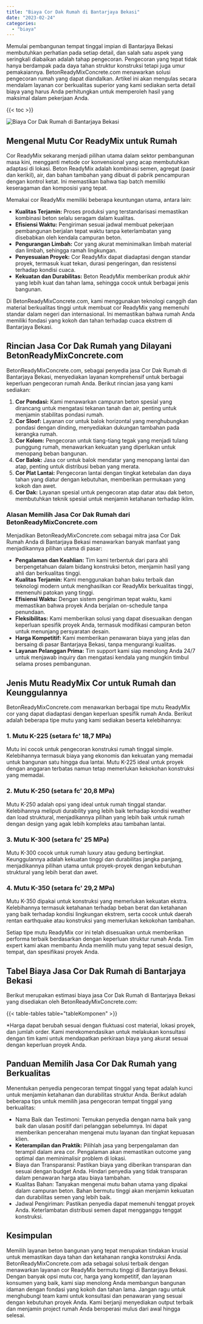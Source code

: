 ```yaml
---
title: "Biaya Cor Dak Rumah di Bantarjaya Bekasi"
date: "2023-02-24"
categories: 
  - "biaya"
---
```


Memulai pembangunan tempat tinggal impian di Bantarjaya Bekasi membutuhkan perhatian pada setiap detail, dan salah satu aspek yang seringkali diabaikan adalah tahap pengecoran. Pengecoran yang tepat tidak hanya berdampak pada daya tahan struktur konstruksi tetapi juga umur pemakaiannya. BetonReadyMixConcrete.com menawarkan solusi pengecoran rumah yang dapat diandalkan. Artikel ini akan mengulas secara mendalam layanan cor berkualitas superior yang kami sediakan serta detail biaya yang harus Anda perhitungkan untuk memperoleh hasil yang maksimal dalam pekerjaan Anda.

{{< toc >}}

![Biaya Cor Dak Rumah di Bantarjaya Bekasi](https://betoncor8.github.io/cor/harga-beton-readymix-concrete%20(43).png)

## Mengenal Mutu Cor ReadyMix untuk Rumah

Cor ReadyMix sekarang menjadi pilihan utama dalam sektor pembangunan masa kini, mengganti metode cor konvensional yang acap membutuhkan adaptasi di lokasi. Beton ReadyMix adalah kombinasi semen, agregat (pasir dan kerikil), air, dan bahan tambahan yang dibuat di pabrik pencampuran dengan kontrol ketat. Ini memastikan bahwa tiap batch memiliki keseragaman dan komposisi yang tepat.

Memakai cor ReadyMix memiliki beberapa keuntungan utama, antara lain:

- **Kualitas Terjamin:** Proses produksi yang terstandarisasi memastikan kombinasi beton selalu seragam dalam kualitas.
- **Efisiensi Waktu:** Pengiriman sesuai jadwal membuat pekerjaan pembangunan berjalan tepat waktu tanpa keterlambatan yang disebabkan oleh kendala campuran beton.
- **Pengurangan Limbah:** Cor yang akurat meminimalkan limbah material dan limbah, sehingga ramah lingkungan.
- **Penyesuaian Proyek:** Cor ReadyMix dapat diadaptasi dengan standar proyek, termasuk kuat tekan, durasi pengeringan, dan resistensi terhadap kondisi cuaca.
- **Kekuatan dan Durabilitas:** Beton ReadyMix memberikan produk akhir yang lebih kuat dan tahan lama, sehingga cocok untuk berbagai jenis bangunan.

Di BetonReadyMixConcrete.com, kami menggunakan teknologi canggih dan material berkualitas tinggi untuk membuat cor ReadyMix yang memenuhi standar dalam negeri dan internasional. Ini memastikan bahwa rumah Anda memiliki fondasi yang kokoh dan tahan terhadap cuaca ekstrem di Bantarjaya Bekasi.

## Rincian Jasa Cor Dak Rumah yang Dilayani BetonReadyMixConcrete.com

BetonReadyMixConcrete.com, sebagai penyedia jasa Cor Dak Rumah di Bantarjaya Bekasi, menyediakan layanan komprehensif untuk berbagai keperluan pengecoran rumah Anda. Berikut rincian jasa yang kami sediakan:

1. **Cor Pondasi:** Kami menawarkan campuran beton spesial yang dirancang untuk mengatasi tekanan tanah dan air, penting untuk menjamin stabilitas pondasi rumah.
2. **Cor Sloof:** Layanan cor untuk balok horizontal yang menghubungkan pondasi dengan dinding, menyediakan dukungan tambahan pada kerangka rumah.
3. **Cor Kolom:** Pengecoran untuk tiang-tiang tegak yang menjadi tulang punggung rumah, menawarkan kekuatan yang diperlukan untuk menopang beban bangunan.
4. **Cor Balok:** Jasa cor untuk balok mendatar yang menopang lantai dan atap, penting untuk distribusi beban yang merata.
5. **Cor Plat Lantai:** Pengecoran lantai dengan tingkat ketebalan dan daya tahan yang diatur dengan kebutuhan, memberikan permukaan yang kokoh dan awet.
6. **Cor Dak:** Layanan spesial untuk pengecoran atap datar atau dak beton, membutuhkan teknik spesial untuk menjamin ketahanan terhadap iklim.

### Alasan Memilih Jasa Cor Dak Rumah dari BetonReadyMixConcrete.com

Menjadikan BetonReadyMixConcrete.com sebagai mitra jasa Cor Dak Rumah Anda di Bantarjaya Bekasi menawarkan banyak manfaat yang menjadikannya pilihan utama di pasar:

- **Pengalaman dan Keahlian:** Tim kami terbentuk dari para ahli berpengetahuan dalam bidang konstruksi beton, menjamin hasil yang ahli dan berkualitas tinggi.
- **Kualitas Terjamin:** Kami menggunakan bahan baku terbaik dan teknologi modern untuk menghasilkan cor ReadyMix berkualitas tinggi, memenuhi patokan yang tinggi.
- **Efisiensi Waktu:** Dengan sistem pengiriman tepat waktu, kami memastikan bahwa proyek Anda berjalan on-schedule tanpa penundaan.
- **Fleksibilitas:** Kami memberikan solusi yang dapat disesuaikan dengan keperluan spesifik proyek Anda, termasuk modifikasi campuran beton untuk menunjang persyaratan desain.
- **Harga Kompetitif:** Kami memberikan penawaran biaya yang jelas dan bersaing di pasar Bantarjaya Bekasi, tanpa mengurangi kualitas.
- **Layanan Pelanggan Prima:** Tim support kami siap menolong Anda 24/7 untuk menjawab inquiry dan mengatasi kendala yang mungkin timbul selama proses pembangunan.

## Jenis Mutu ReadyMix Cor untuk Rumah dan Keunggulannya

BetonReadyMixConcrete.com menawarkan berbagai tipe mutu ReadyMix cor yang dapat diadaptasi dengan keperluan spesifik rumah Anda. Berikut adalah beberapa tipe mutu yang kami sediakan beserta kelebihannya:

### 1\. Mutu K-225 (setara fc' 18,7 MPa)

Mutu ini cocok untuk pengecoran konstruksi rumah tinggal simple. Kelebihannya termasuk biaya yang ekonomis dan kekuatan yang memadai untuk bangunan satu hingga dua lantai. Mutu K-225 ideal untuk proyek dengan anggaran terbatas namun tetap memerlukan kekokohan konstruksi yang memadai.

### 2\. Mutu K-250 (setara fc' 20,8 MPa)

Mutu K-250 adalah opsi yang ideal untuk rumah tinggal standar. Kelebihannya meliputi durability yang lebih baik terhadap kondisi weather dan load struktural, menjadikannya pilihan yang lebih baik untuk rumah dengan design yang agak lebih kompleks atau tambahan lantai.

### 3\. Mutu K-300 (setara fc' 25 MPa)

Mutu K-300 cocok untuk rumah luxury atau gedung bertingkat. Keunggulannya adalah kekuatan tinggi dan durabilitas jangka panjang, menjadikannya pilihan utama untuk proyek-proyek dengan kebutuhan struktural yang lebih berat dan awet.

### 4\. Mutu K-350 (setara fc' 29,2 MPa)

Mutu K-350 dipakai untuk konstruksi yang memerlukan kekuatan ekstra. Kelebihannya termasuk ketahanan terhadap beban berat dan ketahanan yang baik terhadap kondisi lingkungan ekstrem, serta cocok untuk daerah rentan earthquake atau konstruksi yang memerlukan kekokohan tambahan.

Setiap tipe mutu ReadyMix cor ini telah disesuaikan untuk memberikan performa terbaik berdasarkan dengan keperluan struktur rumah Anda. Tim expert kami akan membantu Anda memilih mutu yang tepat sesuai design, tempat, dan spesifikasi proyek Anda.

## Tabel Biaya Jasa Cor Dak Rumah di Bantarjaya Bekasi

Berikut merupakan estimasi biaya jasa Cor Dak Rumah di Bantarjaya Bekasi yang disediakan oleh BetonReadyMixConcrete.com:

{{< table-tables table="tableKomponen" >}}

\*Harga dapat berubah sesuai dengan fluktuasi cost material, lokasi proyek, dan jumlah order. Kami merekomendasikan untuk melakukan konsultasi dengan tim kami untuk mendapatkan perkiraan biaya yang akurat sesuai dengan keperluan proyek Anda.

## Panduan Memilih Jasa Cor Dak Rumah yang Berkualitas

Menentukan penyedia pengecoran tempat tinggal yang tepat adalah kunci untuk menjamin ketahanan dan durabilitas struktur Anda. Berikut adalah beberapa tips untuk memilih jasa pengecoran tempat tinggal yang berkualitas:

- Nama Baik dan Testimoni: Temukan penyedia dengan nama baik yang baik dan ulasan positif dari pelanggan sebelumnya. Ini dapat memberikan pencerahan mengenai mutu layanan dan tingkat kepuasan klien.
- **Keterampilan dan Praktik:** Pilihlah jasa yang berpengalaman dan terampil dalam area cor. Pengalaman akan memastikan outcome yang optimal dan meminimalisir problem di lokasi.
- Biaya dan Transparansi: Pastikan biaya yang diberikan transparan dan sesuai dengan budget Anda. Hindari penyedia yang tidak transparan dalam penawaran harga atau biaya tambahan.
- Kualitas Bahan: Tanyakan mengenai mutu bahan utama yang dipakai dalam campuran beton. Bahan bermutu tinggi akan menjamin kekuatan dan durabilitas semen yang lebih baik.
- Jadwal Pengiriman: Pastikan penyedia dapat memenuhi tenggat proyek Anda. Keterlambatan distribusi semen dapat mengganggu tenggat konstruksi.

## Kesimpulan

Memilih layanan beton bangunan yang tepat merupakan tindakan krusial untuk memastikan daya tahan dan ketahanan rangka konstruksi Anda. BetonReadyMixConcrete.com ada sebagai solusi terbaik dengan menawarkan layanan cor ReadyMix bermutu tinggi di Bantarjaya Bekasi. Dengan banyak opsi mutu cor, harga yang kompetitif, dan layanan konsumen yang baik, kami siap menolong Anda membangun bangunan idaman dengan fondasi yang kokoh dan tahan lama. Jangan ragu untuk menghubungi team kami untuk konsultasi dan penawaran yang sesuai dengan kebutuhan proyek Anda. Kami berjanji menyediakan output terbaik dan menjamin project rumah Anda beroperasi mulus dari awal hingga selesai.
